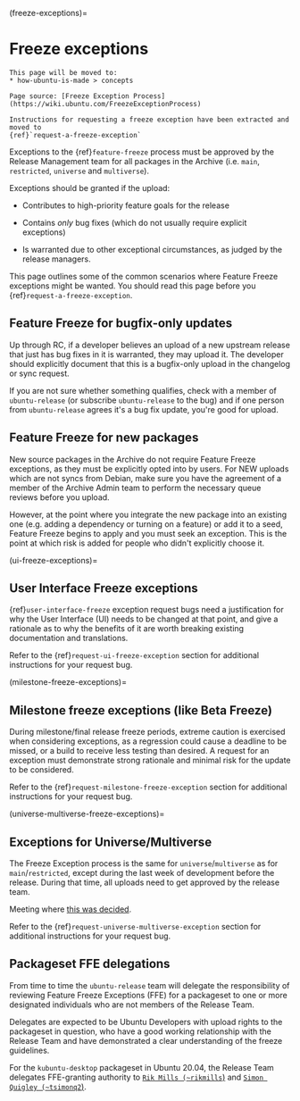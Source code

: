 (freeze-exceptions)=
# Freeze exceptions

```{note}
This page will be moved to:
* how-ubuntu-is-made > concepts

Page source: [Freeze Exception Process](https://wiki.ubuntu.com/FreezeExceptionProcess)

Instructions for requesting a freeze exception have been extracted and moved to
{ref}`request-a-freeze-exception`
```

Exceptions to the {ref}`feature-freeze` process must be approved by the Release
Management team for all packages in the Archive (i.e. `main`, `restricted`,
`universe` and `multiverse`).

Exceptions should be granted if the upload:

* Contributes to high-priority feature goals for the release

* Contains *only* bug fixes (which do not usually require explicit exceptions)

* Is warranted due to other exceptional circumstances, as judged by the release managers.

This page outlines some of the common scenarios where Feature Freeze exceptions
might be wanted. You should read this page before you
{ref}`request-a-freeze-exception`.


## Feature Freeze for bugfix-only updates

Up through RC, if a developer believes an upload of a new upstream release that
just has bug fixes in it is warranted, they may upload it. The developer should
explicitly document that this is a bugfix-only upload in the changelog or sync
request.

If you are not sure whether something qualifies, check with a member of
`ubuntu-release` (or subscribe `ubuntu-release` to the bug) and if one person
from `ubuntu-release` agrees it's a bug fix update, you're good for upload.


## Feature Freeze for new packages

New source packages in the Archive do not require Feature Freeze exceptions, as
they must be explicitly opted into by users. For NEW uploads which are not
syncs from Debian, make sure you have the agreement of a member of
the Archive Admin team to perform the necessary queue reviews before you
upload.

However, at the point where you integrate the new package into an existing one
(e.g. adding a dependency or turning on a feature) or add it to a seed, Feature
Freeze begins to apply and you must seek an exception. This is the point at
which risk is added for people who didn't explicitly choose it.

(ui-freeze-exceptions)=
## User Interface Freeze exceptions

{ref}`user-interface-freeze` exception request bugs need a justification for
why the User Interface (UI) needs to be changed at that point, and give a
rationale as to why the benefits of it are worth breaking existing documentation
and translations.

Refer to the {ref}`request-ui-freeze-exception` section for additional
instructions for your request bug.


(milestone-freeze-exceptions)=
## Milestone freeze exceptions (like Beta Freeze)

During milestone/final release freeze periods, extreme caution is exercised
when considering exceptions, as a regression could cause a deadline to be
missed, or a build to receive less testing than desired. A request for an
exception must demonstrate strong rationale and minimal risk for the update to
be considered.

Refer to the {ref}`request-milestone-freeze-exception` section for additional
instructions for your request bug.

(universe-multiverse-freeze-exceptions)=
## Exceptions for Universe/Multiverse

The Freeze Exception process is the same for `universe`/`multiverse` as for
`main`/`restricted`, except during the last week of development before the
release. During that time, all uploads need to get approved by the release team. 

Meeting where [this was decided](https://wiki.ubuntu.com/MOTU/Council/Meetings/2007-02-23).

Refer to the {ref}`request-universe-multiverse-exception` section for additional
instructions for your request bug.


## Packageset FFE delegations

From time to time the `ubuntu-release` team will delegate the responsibility of
reviewing Feature Freeze Exceptions (FFE) for a packageset to one or more
designated individuals who are not members of the Release Team.

Delegates are expected to be Ubuntu Developers with upload rights to the
packageset in question, who have a good working relationship with the Release
Team and have demonstrated a clear understanding of the freeze guidelines.

For the `kubuntu-desktop` packageset in Ubuntu 20.04, the Release Team delegates
FFE-granting authority to [`Rik Mills (~rikmills`)](https://launchpad.net/~rikmills)
and [`Simon Quigley (~tsimonq2`)](https://launchpad.net/~tsimonq2).

